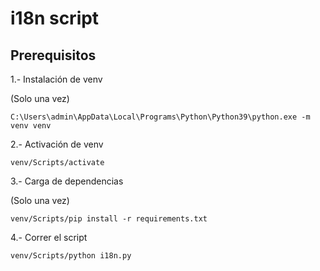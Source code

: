 # i18n script

## Prerequisitos

1.- Instalación de venv

(Solo una vez)

```
C:\Users\admin\AppData\Local\Programs\Python\Python39\python.exe -m venv venv
```

2.- Activación de venv

```
venv/Scripts/activate
```

3.- Carga de dependencias

(Solo una vez)

```
venv/Scripts/pip install -r requirements.txt
```

4.- Correr el script

```
venv/Scripts/python i18n.py
```